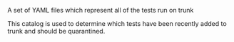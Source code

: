 A set of YAML files which represent all of the tests run on trunk

This catalog is used to determine which tests have been recently added
to trunk and should be quarantined.
